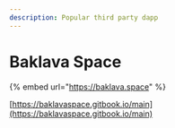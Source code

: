 ```yaml
---
description: Popular third party dapp
---
```


# Baklava Space

{% embed url="https://baklava.space" %}

[https://baklavaspace.gitbook.io/main](https://baklavaspace.gitbook.io/main)
